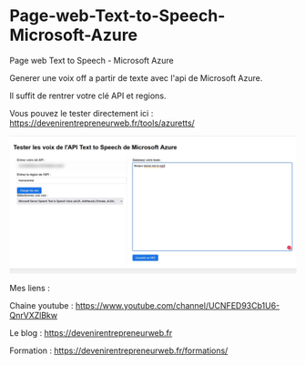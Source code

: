 # Page-web-Text-to-Speech-Microsoft-Azure
Page web Text to Speech - Microsoft Azure

Generer une voix off a partir de texte avec l'api de Microsoft Azure.

Il suffit de rentrer votre clé API et regions.

Vous pouvez le tester directement ici : https://devenirentrepreneurweb.fr/tools/azuretts/

![Screenshot](screenshot.jpg)

Mes liens :

Chaine youtube : https://www.youtube.com/channel/UCNFED93Cb1U6-QnrVXZlBkw

Le blog : https://devenirentrepreneurweb.fr

Formation : https://devenirentrepreneurweb.fr/formations/
